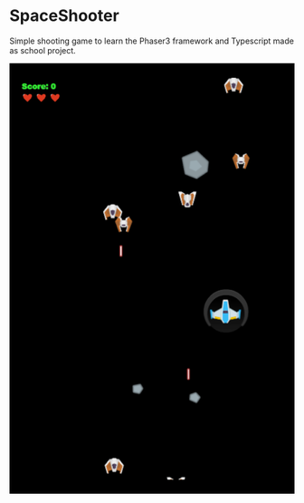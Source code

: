 # SpaceShooter
Simple shooting game to learn the Phaser3 framework and Typescript made as school project.

![alt text](https://github.com/kopkaa/SpaceShooter/blob/master/game.png?raw=true)
